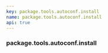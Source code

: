 ```yaml
---
key: package.tools.autoconf.install
name: package.tools.autoconf.install
api: true
---
```


### package.tools.autoconf.install
